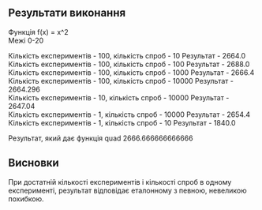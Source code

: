 ## Результати виконання

Функція f(x) = x^2\
Межі 0-20

Кількість експериментів -  100, кількість спроб -  10    Результат - 2664.0\
Кількість експериментів -  100, кількість спроб -  100   Результат - 2688.0\
Кількість експериментів -  100, кількість спроб -  1000  Результат - 2666.4\
Кількість експериментів -  100, кількість спроб -  10000 Результат - 2664.296\
Кількість експериментів -  10,  кількість спроб -  10000 Результат - 2647.04\
Кількість експериментів -  1,   кількість спроб -  10000 Результат - 2654.4\
Кількість експериментів -  1,   кількість спроб -  10    Результат - 1840.0

Результат, який дає функція quad 2666.666666666666

## Висновки

При достатній кількості експериментів і кількості спроб в одному експерименті, результат відповідає еталонному з певною, невеликою похибкою. 